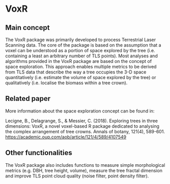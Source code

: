 # VoxR
## Main concept
The VoxR package was primarily developed to process Terrestrial Laser Scanning data. The core of the package is based on the assumption that a voxel can be understood as a portion of space explored by the tree (i.e. containing a least an arbitrary number of TLS points). Most analyses and algorithms provided in the VoxR package are based on the concept of space exploration. This approach enables multiple metrics to be derived from TLS data that describe the way a tree occupies the 3-D space quantitatively (i.e. estimate the volume of space explored by the tree) or qualitatively (i.e. localise the biomass within a tree crown).

## Related paper
More information about the space exploration concept can be found in:

Lecigne, B., Delagrange, S., & Messier, C. (2018). Exploring trees in three dimensions: VoxR, a novel voxel-based R package dedicated to analysing the complex arrangement of tree crowns. Annals of botany, 121(4), 589-601.
https://academic.oup.com/aob/article/121/4/589/4107549

## Other functionalities
The VoxR package also includes functions to measure simple morphological metrics (e.g. DBH, tree height, volume), measure the tree fractal dimension and improve TLS point cloud quality (noise filter, point density filter).
